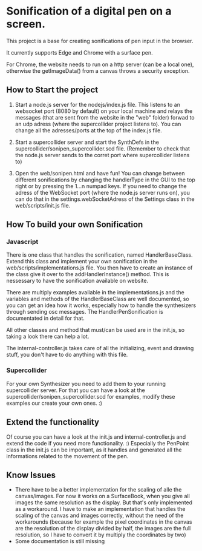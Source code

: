 # Sonification of a digital pen on a screen.

This project is a base for creating sonifications of pen input in the browser.

It currently supports Edge and Chrome with a surface pen.

For Chrome, the website needs to run on a http server (can be a local one), otherwise the getImageData() from a canvas throws a security exception.

## How to Start the project

1. Start a node.js server for the nodejs/index.js file. This listens to an websocket port (8080 by default) on your local machine and relays the messages (that are sent from the website in the "web" folder) forwad to an udp adress (where the supercollider project listens to). You can change all the adresses/ports at the top of the index.js file.

2. Start a supercollider server and start the SynthDefs in the supercollider/sonipen_supercollider.scd file. (Remember to check that the node.js server sends to the corret port where supercollider listens to)

3. Open the web/sonipen.html and have fun! You can change between different sonifications by changing the handlerType in the GUI to the top right or by pressing the 1...n numpad keys. If you need to change the adress of the WebSocket port (where the node.js server runs on), you can do that in the settings.webSocketAdress of the Settings class in the web/scripts/init.js file.

## How To build your own Sonification

### Javascript

There is one class that handles the sonification, named HandlerBaseClass. Extend this class and implement your own sonification in the web/scripts/implementations.js file. You then have to create an instance of the class give it over to the addHandlerInstance() method. This is nessessary to have the sonification available on website.

There are multiply examples available in the implementations.js and the variables and methods of the HandlerBaseClass are well documented, so you can get an idea how it works, especially how to handle the synthesizers through sending osc messages. The HandlerPenSonification is documentated in detail for that.

All other classes and method that must/can be used are in the init.js, so taking a look there can help a lot.

The internal-controller.js takes care of all the initializing, event and drawing stuff, you don't have to do anything with this file.

### Supercollider

For your own Synthesizer you need to add them to your running supercollider server. For that you can have a look at the supercollider/sonipen_supercollider.scd for examples, modify these examples our create your own ones. :)

## Extend the functionality

Of course you can have a look at the init.js and internal-controller.js and extend the code if you need more functionality. :) Especially the PenPoint class in the init.js can be important, as it handles and generated all the informations related to the movement of the pen.

## Know Issues

- There have to be a better implementation for the scaling of alle the canvas/images. For now it works on a SurfaceBook, when you give all images the same resolution as the display. But that's only implemented as a workaround. I have to make an implementation that handles the scaling of the canvas and images correctly, without the need of the workarounds (because for example the pixel coordinates in the canvas are the resolution of the display divided by half, the images are the full resolution, so I have to convert it by multiply the coordinates by two) 
- Some documentation is still missing
